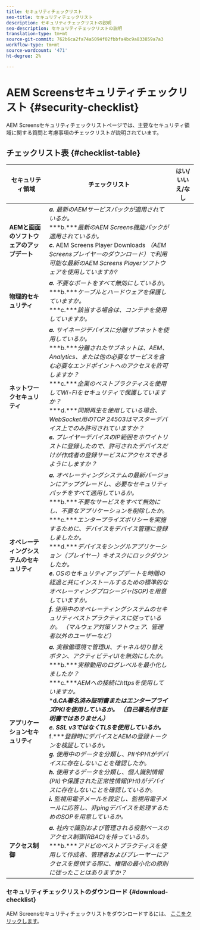 ```yaml
---
title: セキュリティチェックリスト
seo-title: セキュリティチェックリスト
description: セキュリティチェックリストの説明
seo-description: セキュリティチェックリストの説明
translation-type: tm+mt
source-git-commit: 762b6ca2fa74a5094f02fbbfa4bc9a833859a7a3
workflow-type: tm+mt
source-wordcount: '471'
ht-degree: 2%

---
```



# AEM Screensセキュリティチェックリスト  {#security-checklist}

AEM Screensセキュリティチェックリストページでは、主要なセキュリティ領域に関する質問と考慮事項のチェックリストが説明されています。

## チェックリスト表 {#checklist-table}

| **セキュリティ領域** | **チェックリスト** | **はい/いいえ/なし** |
|---|---|---|
| **AEMと画面のソフトウェアのアップデート** | ***a.*** *最新のAEMサービスパックが適用されているか。* <br>***b.****最新のAEM Screens機能パックが適用されているか。*<br>***c.*** AEM Screens Player Downloads *（AEM Screensプレイヤーのダウンロード）で利用可能な最新のAEM Screens Playerソフトウェアを使用していますか[](https://download.macromedia.com/screens/)?* |
| **物理的セキュリティ** | ***a.*** *不要なポートをすべて無効にしているか。* <br>***b.****ケーブルとハードウェアを保護していますか。*<br>***c.****該当する場合は、コンテナを使用していますか。* |
| **ネットワークセキュリティ** | ***a.*** *サイネージデバイスに分離サブネットを使用しているか。* <br>***b.****分離されたサブネットは、AEM、Analytics、または他の必要なサービスを含む必要なエンドポイントへのアクセスを許可しますか？*<br>***c.****企業のベストプラクティスを使用してWi-Fiをセキュリティで保護していますか？* <br>***d.****同期再生を使用している場合、WebSocket用のTCP 24503はマスターデバイス上でのみ許可されていますか？*<br>***e.*** *プレイヤーデバイスのIP範囲をホワイトリストに登録したので、許可されたデバイスだけが作成者の登録サービスにアクセスできるようにしますか？* |
| **オペレーティングシステムのセキュリティ** | ***a.*** *オペレーティングシステムの最新バージョンにアップグレードし、必要なセキュリティパッチをすべて適用しているか。* <br>***b.****不要なサービスをすべて無効にし、不要なアプリケーションを削除したか。*<br>***c.****エンタープライズポリシーを実施するために、デバイスをデバイス管理に登録しましたか。* <br>***d.****デバイスをシングルアプリケーション（プレイヤー）キオスクにロックダウンしたか。*<br>***e.*** *OSのセキュリティアップデートを時間の経過と共にインストールするための標準的なオペレーティングプロシージャ(SOP)を用意していますか。*<br> ***f.*** *使用中のオペレーティングシステムのセキュリティベストプラクティスに従っているか。 （マルウェア対策ソフトウェア、管理者以外のユーザーなど）* |
| **アプリケーションセキュリティ** | ***a.*** *実稼働環境で管理UI、チャネル切り替えボタン、アクティビティUIを無効にしたか。* <br>***b.****実稼動用のログレベルを最小化しましたか？*<br>***c.****AEMへの接続にhttpsを使用していますか。* <br>***d.****CA署名済み証明書またはエンタープライズPKIを使用しているか。 （自己署名付き証明書ではありません）*<br>***e.**** SSL v3ではなくTLSを使用しているか。*<br>*** f.****登録時にデバイスとAEMの登録トークンを検証しているか。*<br> ***g.*** *使用中のデータを分類し、PIIやPHIがデバイスに存在しないことを確認したか。*<br> ***h.*** *使用するデータを分類し、個人識別情報(PII)や保護された正常性情報(PHI)がデバイスに存在しないことを確認しているか。*<br> ***i.*** *監視用電子メールを設定し、監視用電子メールに応答し、非pingデバイスを処理するためのSOPを用意しているか。* |
| **アクセス制御** | ***a.*** *社内で識別および管理される役割ベースのアクセス制御(RBAC)を持っているか。* <br>***b.****アドビのベストプラクティスを使用して作成者、管理者およびプレーヤーにアクセスを提供する際に、権限の最小化の原則に従ったことはありますか？* |

### セキュリティチェックリストのダウンロード {#download-checklist}

AEM Screensセキュリティチェックリストをダウンロードするには、 [ここをクリックします](/help/user-guide/assets/AEM-Screens-Security-Checklist.pdf)。



